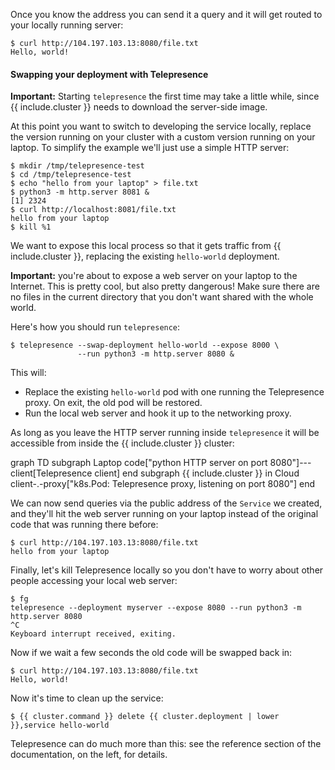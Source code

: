 Once you know the address you can send it a query and it will get routed to your locally running server:

```console
$ curl http://104.197.103.13:8080/file.txt
Hello, world!
```

#### Swapping your deployment with Telepresence

**Important:** Starting `telepresence` the first time may take a little while, since {{ include.cluster }} needs to download the server-side image.

At this point you want to switch to developing the service locally, replace the version running on your cluster with a custom version running on your laptop.
To simplify the example we'll just use a simple HTTP server:

```console
$ mkdir /tmp/telepresence-test
$ cd /tmp/telepresence-test
$ echo "hello from your laptop" > file.txt
$ python3 -m http.server 8081 &
[1] 2324
$ curl http://localhost:8081/file.txt
hello from your laptop
$ kill %1
```

We want to expose this local process so that it gets traffic from {{ include.cluster }}, replacing the existing `hello-world` deployment.

**Important:** you're about to expose a web server on your laptop to the Internet.
This is pretty cool, but also pretty dangerous!
Make sure there are no files in the current directory that you don't want shared with the whole world.

Here's how you should run `telepresence`:



```console
$ telepresence --swap-deployment hello-world --expose 8000 \
               --run python3 -m http.server 8080 &
```

This will:

* Replace the existing `hello-world` pod with one running the Telepresence proxy. On exit, the old pod will be restored.
* Run the local web server and hook it up to the networking proxy.

As long as you leave the HTTP server running inside `telepresence` it will be accessible from inside the {{ include.cluster }} cluster:

<div class="mermaid">
graph TD
  subgraph Laptop
    code["python HTTP server on port 8080"]---client[Telepresence client]
  end
  subgraph {{ include.cluster }} in Cloud
    client-.-proxy["k8s.Pod: Telepresence proxy, listening on port 8080"]
  end
</div>

We can now send queries via the public address of the `Service` we created, and they'll hit the web server running on your laptop instead of the original code that was running there before:

```console
$ curl http://104.197.103.13:8080/file.txt
hello from your laptop
```

Finally, let's kill Telepresence locally so you don't have to worry about other people accessing your local web server:

```console
$ fg
telepresence --deployment myserver --expose 8080 --run python3 -m http.server 8080
^C
Keyboard interrupt received, exiting.
```

Now if we wait a few seconds the old code will be swapped back in:

```console
$ curl http://104.197.103.13:8080/file.txt
Hello, world!
```

Now it's time to clean up the service:

```console
$ {{ cluster.command }} delete {{ cluster.deployment | lower }},service hello-world
```

Telepresence can do much more than this: see the reference section of the documentation, on the left, for details.
